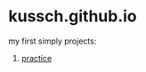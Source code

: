 # kussch.github.io
my first simply projects:
1) [practice](https://kussch.github.io/practice/ "Тренировка по адаптивности элементов при масштабировании")
